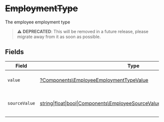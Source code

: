# ~~EmploymentType~~

The employee employment type

> :warning: **DEPRECATED**: This will be removed in a future release, please migrate away from it as soon as possible.


## Fields

| Field                                                                                                                                      | Type                                                                                                                                       | Required                                                                                                                                   | Description                                                                                                                                | Example                                                                                                                                    |
| ------------------------------------------------------------------------------------------------------------------------------------------ | ------------------------------------------------------------------------------------------------------------------------------------------ | ------------------------------------------------------------------------------------------------------------------------------------------ | ------------------------------------------------------------------------------------------------------------------------------------------ | ------------------------------------------------------------------------------------------------------------------------------------------ |
| `value`                                                                                                                                    | [?Components\EmployeeEmploymentTypeValue](../../Models/Components/EmployeeEmploymentTypeValue.md)                                          | :heavy_minus_sign:                                                                                                                         | The type of the employment.                                                                                                                | permanent                                                                                                                                  |
| `sourceValue`                                                                                                                              | [string\|float\|bool\|Components\EmployeeSourceValueEmploymentType4\|array\|null](../../Models/Components/EmployeeEmploymentTypeSourceValue.md) | :heavy_minus_sign:                                                                                                                         | The source value of the employment type.                                                                                                   | Permanent                                                                                                                                  |